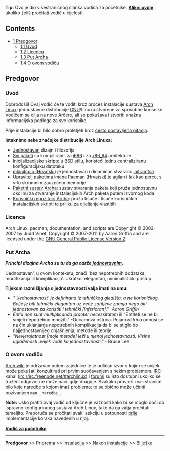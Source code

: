 **Tip:** Ovo je dio višestraničnog članka vodiča za početnike. **[Klikni ovdje](/index.php/Beginners%27_Guide_(Hrvatski) "Beginners' Guide (Hrvatski)")** ukoliko želiš pročitati vodič u cijelosti.

## Contents

*   [1 Predgovor](#Predgovor)
    *   [1.1 Uvod](#Uvod)
    *   [1.2 Licenca](#Licenca)
    *   [1.3 Put Archa](#Put_Archa)
    *   [1.4 O ovom vodiču](#O_ovom_vodi.C4.8Du)

## Predgovor

### Uvod

Dobrodošli! Ovaj vodič će te voditi kroz proces instalacije sustava [Arch Linux](/index.php/Arch_Linux_(Hrvatski) "Arch Linux (Hrvatski)"): jednostavne distribucije [GNU](/index.php?title=GNU_Project_(Hrvatski)&action=edit&redlink=1 "GNU Project (Hrvatski) (page does not exist)")/Linuxa stvorene za sposobne korisnike. Vodičem se cilja na nove Arčere, ali se pokušava i stvoriti snažna informacijska podloga za sve korisnike.

Prije instalacije bi bilo dobro proletjeti kroz [često postavljena pitanja](/index.php/FAQ_(Hrvatski) "FAQ (Hrvatski)").

**Istaknimo neke značajke distribucije Arch Linuxa:**

*   [Jednostavan](/index.php/The_Arch_Way_(Hrvatski) "The Arch Way (Hrvatski)") dizajn i filozofija
*   [Svi paketi](https://www.archlinux.org/packages/?q=) su kompilirani i za [i686](https://en.wikipedia.org/wiki/P6_(microarchitecture) "wikipedia:P6 (microarchitecture)") i za [x86_64](https://en.wikipedia.org/wiki/x86-64 "wikipedia:x86-64") arhitekture
*   Inicijalizacijske skripte u [BSD stilu](/index.php?title=Arch_Boot_Process_(Hrvatski)&action=edit&redlink=1 "Arch Boot Process (Hrvatski) (page does not exist)"), koristeći jednu centraliziranu konfiguracijsku datoteku
*   [mkinitcpio (Hrvatski)](/index.php?title=Mkinitcpio_(Hrvatski)&action=edit&redlink=1 "Mkinitcpio (Hrvatski) (page does not exist)") je jednostavan i dinamičan stvaraoc [initramfsa](https://en.wikipedia.org/wiki/initrd "wikipedia:initrd")
*   [Upravitelj paketima](https://en.wikipedia.org/wiki/Package_manager "wikipedia:Package manager") imena [Pacman (Hrvatski)](/index.php?title=Pacman_(Hrvatski)&action=edit&redlink=1 "Pacman (Hrvatski) (page does not exist)") je agilan i lak kao perce, s vrlo skromnim zauzećem memorije
*   [Paketni sustav Archa](/index.php?title=Arch_Build_System_(Hrvatski)&action=edit&redlink=1 "Arch Build System (Hrvatski) (page does not exist)"): sustav stvaranja paketa koji pruža jednostavnu okolinu za stvaranje instalacijskih Arch paketa putem izvornog koda
*   [Korisnički repozitorij Archa](/index.php?title=Arch_User_Repository_(Hrvatski)&action=edit&redlink=1 "Arch User Repository (Hrvatski) (page does not exist)"): pruža tisuće i tisuće korisničkih instalacijskih skripti te priliku za dijeljenje vlastitih

### Licenca

Arch Linux, pacman, documentation, and scripts are Copyright © 2002-2007 by Judd Vinet, Copyright © 2007-2011 by Aaron Griffin and are licensed under the [GNU General Public License Version 2](http://www.gnu.org/licenses/old-licenses/gpl-2.0.html).

### Put Archa

_**Principi dizajna Archa su tu da ga održe [jednostavnim](/index.php/The_Arch_Way_(Hrvatski) "The Arch Way (Hrvatski)").**_

'Jednostavan', u ovom kontekstu, znači 'bez nepotrebnih dodataka, modifikacija ili komplikacija'. Ukratko: elegantan, minimalistički pristup.

**Tijekom razmišljanja o jednostavnosti valja imati na umu:**

*   _" 'Jednostavnost' je definirana iz tehničkog gledišta, a ne korisničkog. Bolje je biti tehnički elegantan uz veće zahtjeve znanja nego biti jednostavan za koristiti i tehnički [inferioran]." -Aaron Griffin_
*   _Entia non sunt multiplicanda praeter necessitatem_ ili "Entiteti se ne bi smjeli nepotrebno množiti." -Occamova oštrica. Pojam _oštrica_ odnosi se na čin uklanjanja nepotrebnih komplikacija da bi se stiglo do najjednostavnijeg objašnjenja, metode ili teorije.
*   _"Nevjerojatnost [moje metode] leži u njenoj jednostavnosti. Visine uglađenosti uvijek vode ka jednostavnosti."_ - Bruce Lee

### O ovom vodiču

[Arch wiki](/index.php/Main_Page_(Hrvatski) "Main Page (Hrvatski)") je održavan putem zajednice te je odličan izvor s kojim se uvijek može pokušati konzultirati pri prvim suočavanjem s nekim problemom. [IRC](https://en.wikipedia.org/wiki/IRC "wikipedia:IRC") kanal ([irc://irc.freenode.net/#archlinux](irc://irc.freenode.net/#archlinux)) i [forumi](https://bbs.archlinux.org/) su isto dostupni ukoliko se traženi odgovor ne može naći igdje drugdje. Svakako provjeri i `man` stranice bilo koje naredbe s kojom imaš problema; to se obično može učiniti pozivanjem `man _naredbe_`.

**Note:** Usko pratiti ovaj vodič od ključne je važnosti kako bi se moglo doći do ispravno konfiguriranog sustava Arch Linux, tako da ga valja pročitati temeljito. Preporuča se pročitati svaki sekciju u potpunosti <u>prije</u> implementacije koraka navedenih u njoj.

**[Vodič za početnike](/index.php/Beginners%27_Guide_(Hrvatski) "Beginners' Guide (Hrvatski)")**

* * *

**Predgovor** >> [Priprema](/index.php/Beginners%27_Guide/Preparation_(Hrvatski) "Beginners' Guide/Preparation (Hrvatski)") >> [Instalacija](/index.php/Beginners%27_Guide/Installation_(Hrvatski) "Beginners' Guide/Installation (Hrvatski)") >> [Nakon instalacije](/index.php/Beginners%27_Guide/Post-Installation_(Hrvatski) "Beginners' Guide/Post-Installation (Hrvatski)") >> [Bilješke](/index.php/Beginners%27_Guide/Extra_(Hrvatski) "Beginners' Guide/Extra (Hrvatski)")